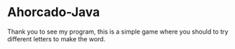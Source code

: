 # Ahorcado-Java

Thank you to see my program, this is a simple game where you should to try different letters to make the word.
